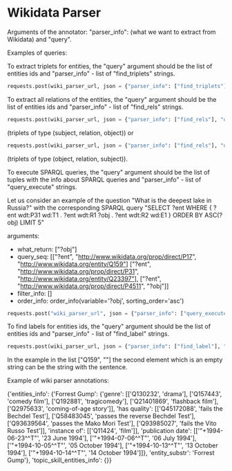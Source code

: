 # Wikidata Parser

Arguments of the annotator: "parser_info": (what we want to extract from Wikidata) and "query".

Examples of queries:

To extract triplets for entities, the "query" argument should be the list of entities ids and "parser_info" - list of "find\_triplets" strings.

```python
requests.post(wiki_parser_url, json = {"parser_info": ["find_triplets"], "query": ["Q159"]}).json()
```

To extract all relations of the entities, the "query" argument should be the list of entities ids and "parser_info" - list of "find\_rels" strings.

```python
requests.post(wiki_parser_url, json = {"parser_info": ["find_rels"], "query": [("Q159", "forw", "")]}).json()
```

(triplets of type (subject, relation, object))
or

```python
requests.post(wiki_parser_url, json = {"parser_info": ["find_rels"], "query": [("Q159", "backw", "")]}).json()
```

(triplets of type (object, relation, subject)).

To execute SPARQL queries, the "query" argument should be the list of tuples with the info about SPARQL queries and "parser_info" - list of "query\_execute" strings.

Let us consider an example of the question "What is the deepest lake in Russia?" with the corresponding SPARQL query
"SELECT ?ent WHERE { ?ent wdt:P31 wd:T1 . ?ent wdt:R1 ?obj . ?ent wdt:R2 wd:E1 } ORDER BY ASC(?obj) LIMIT 5"

arguments:
* what_return: ["?obj"]
* query_seq: [["?ent", "http://www.wikidata.org/prop/direct/P17", "http://www.wikidata.org/entity/Q159"]
                ["?ent", "http://www.wikidata.org/prop/direct/P31", "http://www.wikidata.org/entity/Q23397"],
                ["?ent", "http://www.wikidata.org/prop/direct/P4511", "?obj"]]
* filter_info: []
* order\_info: order\_info(variable='?obj', sorting_order='asc')

```python
requests.post("wiki_parser_url", json = {"parser_info": ["query_execute"], "query": [[["?obj"], [["http://www.wikidata.org/entity/Q159", "http://www.wikidata.org/prop/direct/P36", "?obj"]], [], [], True]]}).json()
```

To find labels for entities ids, the "query" argument should be the list of entities ids and "parser_info" - list of "find\_label" strings.

```python
requests.post(wiki_parser_url, json = {"parser_info": ["find_label"], "query": [["Q159", ""]]}).json()
```

In the example in the list ["Q159", ""] the second element which is an empty string can be the string with the sentence.

Example of wiki parser annotations:

{'entities_info': {'Forrest Gump': {'genre': [['Q130232', 'drama'], ['Q157443', 'comedy film'], ['Q192881', 'tragicomedy'], ['Q21401869', 'flashback film'], ['Q2975633', 'coming-of-age story']], 'has quality': [['Q45172088', 'fails the Bechdel Test'], ['Q58483045', 'passes the reverse Bechdel Test'], ['Q93639564', 'passes the Mako Mori Test'], ['Q93985027', 'fails the Vito Russo Test']], 'instance of': [['Q11424', 'film']], 'publication date': [['"+1994-06-23^^T"', '23 June 1994'], ['"+1994-07-06^^T"', '06 July 1994'], ['"+1994-10-05^^T"', '05 October 1994'], ['"+1994-10-13^^T"', '13 October 1994'], ['"+1994-10-14^^T"', '14 October 1994']]}, 'entity_substr': 'Forrest Gump'}, 'topic_skill_entities_info': {}}